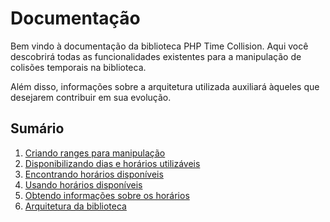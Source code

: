 # Documentação

Bem vindo à documentação da biblioteca PHP Time Collision. Aqui você descobrirá todas as funcionalidades existentes para a manipulação de colisões temporais na biblioteca.

Além disso, informações sobre a arquitetura utilizada auxiliará àqueles que desejarem contribuir em sua evolução.

## Sumário

1.   [Criando ranges para manipulação](ranges.md)
2.   [Disponibilizando dias e horários utilizáveis](allowance.md)
3.   [Encontrando horários disponíveis](search.md)
4.   [Usando horários disponíveis](fitting.md)
5.   [Obtendo informações sobre os horários](informations.md)
6.   [Arquitetura da biblioteca](architecture.md)